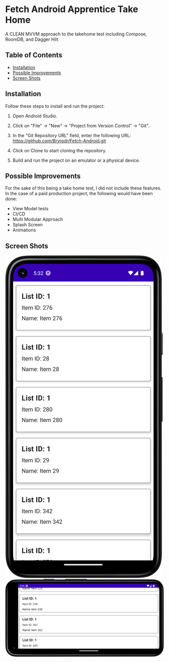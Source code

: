 # Fetch Android Apprentice Take Home

A CLEAN MVVM approach to the takehome test including Compose, RoomDB, and Dagger Hilt

## Table of Contents

- [Installation](#installation)
- [Possible Improvements](#possible-improvements)
- [Screen Shots](#screen-shots)


## Installation

Follow these steps to install and run the project:

1. Open Android Studio.

2. Click on "File" -> "New" -> "Project from Version Control" -> "Git".

3. In the "Git Repository URL" field, enter the following URL: https://github.com/Bryrodr/Fetch-Android.git
4. Click on Clone to start cloning the repository.
5. Build and run the project on an emulator or a physical device.

## Possible Improvements
For the sake of this being a take home test, I did not include these features. In the case of a paid production project, the following would have been done:

- View Model tests
- CI/CD
- Multi Modular Approach
- Splash Screen
- Animations

## Screen Shots
![Vertical](app/screenshots/VerticalView.png)
![Horizontal](app/screenshots/horizontalview.png)

